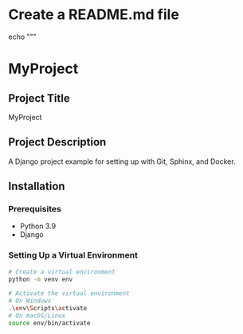 # Create a README.md file
echo """
# MyProject

## Project Title
MyProject

## Project Description
A Django project example for setting up with Git, Sphinx, and Docker.

## Installation

### Prerequisites
- Python 3.9
- Django

### Setting Up a Virtual Environment
```bash
# Create a virtual environment
python -m venv env

# Activate the virtual environment
# On Windows
.\env\Scripts\activate
# On macOS/Linux
source env/bin/activate
